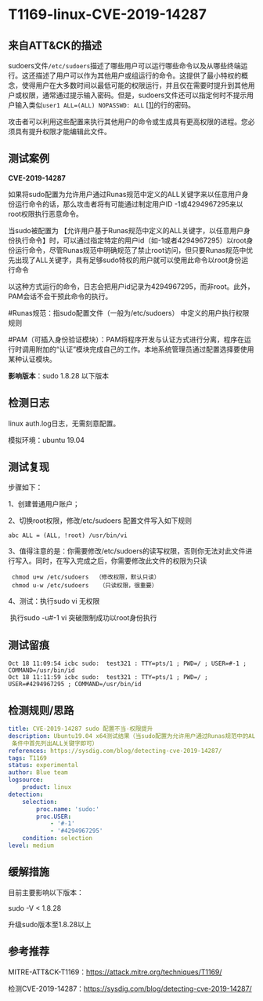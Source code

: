 # T1169-linux-CVE-2019-14287

## 来自ATT&CK的描述

sudoers文件`/etc/sudoers`描述了哪些用户可以运行哪些命令以及从哪些终端运行。这还描述了用户可以作为其他用户或组运行的命令。这提供了最小特权的概念，使得用户在大多数时间以最低可能的权限运行，并且仅在需要时提升到其他用户或权限，通常通过提示输入密码。但是，sudoers文件还可以指定何时不提示用户输入类似`user1 ALL=(ALL) NOPASSWD: ALL` [[1\]](https://blog.malwarebytes.com/threat-analysis/2017/04/new-osx-dok-malware-intercepts-web-traffic/)的行的密码。

攻击者可以利用这些配置来执行其他用户的命令或生成具有更高权限的进程。您必须具有提升权限才能编辑此文件。

## 测试案例

**CVE-2019-14287**

如果将sudo配置为允许用户通过Runas规范中定义的ALL关键字来以任意用户身份运行命令的话，那么攻击者将有可能通过制定用户ID -1或4294967295来以root权限执行恶意命令。

当sudo被配置为 【允许用户基于Runas规范中定义的ALL关键字，以任意用户身份执行命令】时，可以通过指定特定的用户id（如-1或者4294967295）以root身份运行命令，尽管Runas规范中明确规范了禁止root访问，但只要Runas规范中优先出现了ALL关键字，具有足够sudo特权的用户就可以使用此命令以root身份运行命令

以这种方式运行的命令，日志会把用户id记录为4294967295，而非root。此外，PAM会话不会干预此命令的执行。 

\#Runas规范：指sudo配置文件（一般为/etc/sudoers） 中定义的用户执行权限规则

\#PAM（可插入身份验证模块）：PAM将程序开发与认证方式进行分离，程序在运行时调用附加的“认证”模块完成自己的工作。本地系统管理员通过配置选择要使用某种认证模块。

**影响版本**：sudo 1.8.28 以下版本

## 检测日志

linux auth.log日志，无需刻意配置。

模拟环境：ubuntu 19.04

## 测试复现

步骤如下：

1、创建普通用户账户；

2、切换root权限，修改/etc/sudoers 配置文件写入如下规则

```dos
abc ALL = (ALL, !root) /usr/bin/vi
```

3、值得注意的是：你需要修改/etc/sudoers的读写权限，否则你无法对此文件进行写入。同时，在写入完成之后，你需要修改此文件的权限为只读

```shell
 chmod u+w /etc/sudoers  （修改权限，默认只读）
 chmod u-w /etc/sudoers   （只读权限，很重要）
```

4、测试：执行sudo vi 无权限

​      执行sudo -u#-1 vi 突破限制成功以root身份执行

## 测试留痕

```history
Oct 18 11:09:54 icbc sudo:  test321 : TTY=pts/1 ; PWD=/ ; USER=#-1 ; COMMAND=/usr/bin/id
Oct 18 11:11:59 icbc sudo:  test321 : TTY=pts/1 ; PWD=/ ; USER=#4294967295 ; COMMAND=/usr/bin/id
```

## 检测规则/思路

```yml
title: CVE-2019-14287 sudo 配置不当-权限提升
description: Ubuntu19.04 x64测试结果（当sudo配置为允许用户通过Runas规范中的ALL关键字以任意用户身份运行命令时，可以按通过指定用户ID-1或4294967295成为root用户。具有足够sudo特权的用户可以使用它来以root身份运行命令，即使Runas规范明确禁止root用户访问，只要在Runas规范
 条件中首先列出ALL关键字即可）
references: https://sysdig.com/blog/detecting-cve-2019-14287/
tags: T1169
status: experimental
author: Blue team
logsource:
    product: linux
detection:
    selection:
        proc.name: 'sudo:'
        proc.USER:
            - '#-1'
            - '#4294967295'
    condition: selection
level: medium
```

## 缓解措施

目前主要影响以下版本：

sudo -V < 1.8.28

升级sudo版本至1.8.28以上

## 参考推荐

MITRE-ATT&CK-T1169：https://attack.mitre.org/techniques/T1169/

检测CVE-2019-14287：https://sysdig.com/blog/detecting-cve-2019-14287/
